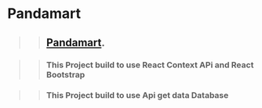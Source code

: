 # Pandamart

> > ## [Pandamart](https://bangla-food-react.netlify.app/).

> > ### This Project build to use React Context APi and React Bootstrap

> > ### This Project build to use Api get data Database

